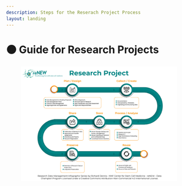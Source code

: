 ```yaml
---
description: Steps for the Reserach Project Process
layout: landing
---
```


# 🟠 Guide for Research Projects

<figure><img src="../.gitbook/assets/reNEW Research Project (2).jpg" alt=""><figcaption></figcaption></figure>
